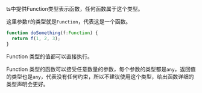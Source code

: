 ts中提供Function类型表示函数，任何函数属于这个类型。

这里参数`f`的类型就是`Function`，代表这是一个函数。

```typescript
function doSomething(f:Function) {
  return f(1, 2, 3);
}
```

Function 类型的值都可以直接执行。

Function 类型的函数可以接受任意数量的参数，每个参数的类型都是`any`，返回值的类型也是`any`，代表没有任何约束，所以不建议使用这个类型，给出函数详细的类型声明会更好。
